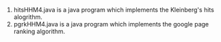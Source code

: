 1. hitsHHM4.java is a java program which implements the Kleinberg's hits alogrithm. 
2. pgrkHHM4.java is a java program which implements the google page ranking algorithm.
